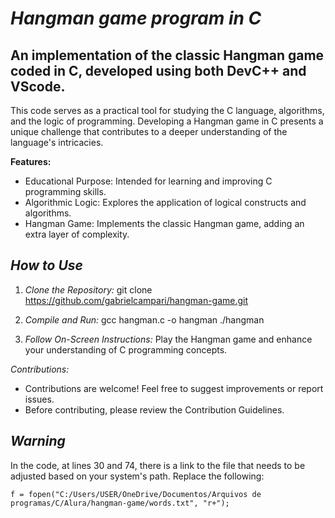 # **_Hangman game program in C_** 

## An implementation of the classic Hangman game coded in C, developed using both DevC++ and VScode. 

This code serves as a practical tool for studying the C language, algorithms, and the logic of programming. Developing a Hangman game in C presents a unique challenge that contributes to a deeper understanding of the language's intricacies.

**Features:**

- Educational Purpose: Intended for learning and improving C programming skills.
- Algorithmic Logic: Explores the application of logical constructs and algorithms.
- Hangman Game: Implements the classic Hangman game, adding an extra layer of complexity.

## *How to Use*

1. *Clone the Repository:* git clone https://github.com/gabrielcampari/hangman-game.git

2. *Compile and Run:* gcc hangman.c -o hangman
                                   ./hangman
3. *Follow On-Screen Instructions:*
Play the Hangman game and enhance your understanding of C programming concepts.

*Contributions:*
- Contributions are welcome! Feel free to suggest improvements or report issues.
- Before contributing, please review the Contribution Guidelines.

## *Warning* 

In the code, at lines 30 and 74, there is a link to the file that needs to be adjusted based on your system's path. Replace the following: 
```
f = fopen("C:/Users/USER/OneDrive/Documentos/Arquivos de programas/C/Alura/hangman-game/words.txt", "r+");
```
